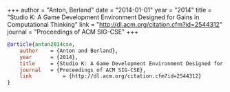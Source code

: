 +++
author = "Anton, Berland"
date = "2014-01-01"
year = "2014"
title = "Studio K: A Game Development Environment Designed for Gains in Computational Thinking"
link = "http://dl.acm.org/citation.cfm?id=2544312"
journal = "Proceedings of ACM SIG-CSE"
+++
```bibtex
@article{anton2014cse,
    author    = {Anton and Berland},
    year      = {2014},
    title     = {Studio K: A Game Development Environment Designed for Gains in Computational Thinking},
    journal   = {Proceedings of ACM SIG-CSE},
    link		  = {http://dl.acm.org/citation.cfm?id=2544312}
}
```
